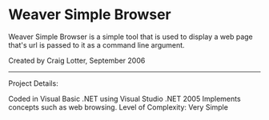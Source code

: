Weaver Simple Browser
=====================

Weaver Simple Browser is a simple tool that is used to display a web page that's url is passed to it as a command line argument.

Created by Craig Lotter, September 2006

*********************************

Project Details:

Coded in Visual Basic .NET using Visual Studio .NET 2005
Implements concepts such as web browsing.
Level of Complexity: Very Simple

